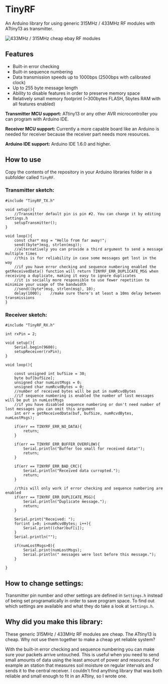 # TinyRF

An Arduino library for using generic 315MHz / 433MHz RF modules with ATtiny13 as transmitter.

![433MHz / 315MHz cheap ebay RF modules](https://i.imgur.com/3bveaOp.jpg)

## Features
* Built-in error checking
* Built-in sequence numbering
* Data transmission speeds up to 1000bps (2500bps with calibrated clock)
* Up to 255 byte message length
* Ability to disable features in order to preserve memory space
* Relatively small memory footprint (~300bytes FLASH, 5bytes RAM with all features enabled)

**Transmitter MCU support:** ATtiny13 or any other AVR microcontroller you can program with Arduino IDE.

**Receiver MCU support:** Currently a more capable board like an Arduino is needed for receiver because the receiver part needs more resources.

**Arduino IDE support:** Arduino IDE 1.6.0 and higher.

## How to use
Copy the contents of the repository in your Arduino libraries folder in a subfolder called `TinyRF`.

### Transmitter sketch:
```
#include "TinyRF_TX.h"

void setup(){
	//Transmitter default pin is pin #2. You can change it by editing Settings.h
	setupTransmitter();
}

void loop(){
	const char* msg = "Hello from far away!";
	send((byte*)msg, strlen(msg));
	//alternatively you can provide a third argument to send a message multiple times
	//this is for reliability in case some messages get lost in the way
	//if you have error checking and sequence numbering enabled the getReceivedData() function will return TINYRF_ERR_DUPLICATE_MSG when receiving a duplicate, making it easy to ignore duplicates
	//it is socially more responsible to use fewer repetition to minimize your usage of the bandwidth
	//send((byte*)msg, strlen(msg), 10);
	delay(1000);	//make sure there's at least a 10ms delay between transmissions
}
```

### Receiver sketch:
```
#include "TinyRF_RX.h"

int rxPin = 2;

void setup(){
	Serial.begin(9600);
	setupReceiver(rxPin);
}

void loop(){

	const unsigned int bufSize = 30;
	byte buf[bufSize];
	unsigned char numLostMsgs = 0;
	unsigned char numRcvdBytes = 0;
	//number of received bytes will be put in numRcvdBytes
	//if sequence numbering is enabled the number of lost messages will be put in numLostMsgs
	//if you have disabled sequence numbering or don't need number of lost messages you can omit this argument
	int err = getReceivedData(buf, bufSize, numRcvdBytes, numLostMsgs);

	if(err == TINYRF_ERR_NO_DATA){
		return;
	}

	if(err == TINYRF_ERR_BUFFER_OVERFLOW){
		Serial.println("Buffer too small for received data!");
		return;
	}

	if(err == TINYRF_ERR_BAD_CRC){
		Serial.println("Received data curropted.");
		return;
	}

	//this will only work if error checking and sequence numbering are enabled
	if(err == TINYRF_ERR_DUPLICATE_MSG){
		Serial.println("Duplicate message.");
		return;
	}

	Serial.print("Received: ");
	for(int i=0; i<numRcvdBytes; i++){
		Serial.print((char)buf[i]);
	}
	Serial.println("");

	if(numLostMsgs>0){
		Serial.print(numLostMsgs);
		Serial.println(" messages were lost before this message.");
	}
	
}
```

## How to change settings:
Transmitter pin number and other settings are defined in `Settings.h` instead of being set programatically in order to save program space. To find out which settings are available and what they do take a look at `Settings.h`. 

## Why did you make this library:
These generic 315MHz / 433MHz RF modules are cheap. The ATtiny13 is cheap. Why not use them together to make a cheap yet reliable system? 

With the built-in error checking and sequence numbering you can make sure your packets arrive untouched. This is useful when you need to send small amounts of data using the least amount of power and resources. For example an station that measures soil moisture on regular intervals and sends it to the central receiver. I couldn't find anything library that was both reliable and small enough to fit in an ATtiny, so I wrote one.